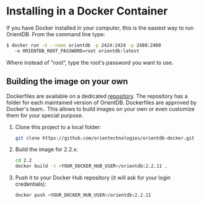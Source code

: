 
# Installing in a Docker Container

If you have Docker installed in your computer, this is the easiest way to run OrientDB. From the command line type:

```sh
$ docker run -d --name orientdb -p 2424:2424 -p 2480:2480
   -e ORIENTDB_ROOT_PASSWORD=root orientdb:latest
```

Where instead of "root", type the root's password you want to use.

##  Building the image on your own

Dockerfiles are available on a dedicated [repository](https://github.com/orientechnologies/orientdb-docker). The repository has a folder for each maintained version of OrientDB. Dockerfiles are approved by Docker's team.. This allows to build images on your own or even customize them for your special purpose.

1. Clone this project to a local folder:
   ```sh
   git clone https://github.com/orientechnologies/orientdb-docker.git
   ```
2. Build the image for 2.2.x:
   ```sh
   cd 2.2
   docker build -t <YOUR_DOCKER_HUB_USER>/orientdb:2.2.11 .
   ```
3. Push it to your Docker Hub repository (it will ask for your login credentials):
   ```sh
   docker push <YOUR_DOCKER_HUB_USER>/orientdb:2.2.11
   ```



